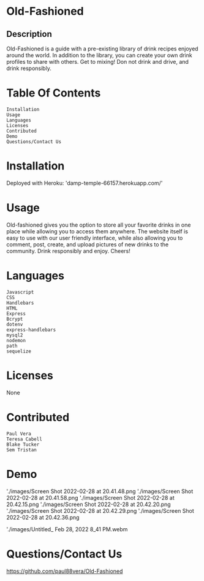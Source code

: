 # Old-Fashioned

## Description

Old-Fashioned is a guide with a pre-existing library of drink recipes enjoyed around the world. In addition to the library, you can create your own drink profiles to share with others. Get to mixing! Don not drink and drive, and drink responsibly.

# Table Of Contents
    Installation
    Usage
    Languages
    Licenses
    Contributed
    Demo
    Questions/Contact Us

# Installation
Deployed with Heroku: 'damp-temple-66157.herokuapp.com/'

# Usage
Old-fashioned gives you the option to store all your favorite drinks in one place while allowing you to access them anywhere. The website itself is easy to use with our user friendly interface, while also allowing you to comment, post, create, and upload pictures of new drinks to the community. Drink responsibly and enjoy. Cheers! 

# Languages
    Javascript
    CSS
    Handlebars
    HTML
    Express
    Bcrypt
    dotenv
    express-handlebars
    mysql2
    nodemon
    path 
    sequelize

# Licenses
None

# Contributed
    Paul Vera
    Teresa Cabell
    Blake Tucker
    Sem Tristan

# Demo
'./images/Screen Shot 2022-02-28 at 20.41.48.png
'./images/Screen Shot 2022-02-28 at 20.41.58.png
'./images/Screen Shot 2022-02-28 at 20.42.15.png
'./images/Screen Shot 2022-02-28 at 20.42.20.png
'./images/Screen Shot 2022-02-28 at 20.42.29.png
'./images/Screen Shot 2022-02-28 at 20.42.36.png

'./images/Untitled_ Feb 28, 2022 8_41 PM.webm

# Questions/Contact Us

https://github.com/paul88vera/Old-Fashioned